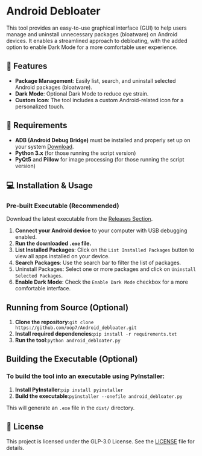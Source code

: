 # **Android Debloater**

This tool provides an easy-to-use graphical interface (GUI) to help users manage and uninstall unnecessary packages (bloatware) on Android devices. It enables a streamlined approach to debloating, with the added option to enable Dark Mode for a more comfortable user experience.

## 💪 Features

- **Package Management**: Easily list, search, and uninstall selected Android packages (bloatware).
- **Dark Mode**: Optional Dark Mode to reduce eye strain.
- **Custom Icon**: The tool includes a custom Android-related icon for a personalized touch.

## 🧩 Requirements

- **ADB (Android Debug Bridge)** must be installed and properly set up on your system [Download](https://developer.android.com/tools/releases/platform-tools).
- **Python 3.x** (for those running the script version)
- **PyQt5** and **Pillow** for image processing (for those running the script version)

## 💻 Installation & Usage

### **Pre-built Executable (Recommended)**

Download the latest executable from the [Releases Section](https://github.com/oop7/Android_debloater/releases).

1. **Connect your Android device** to your computer with USB debugging enabled.
2. **Run the downloaded `.exe` file.**
3. **List Installed Packages**: Click on the `List Installed Packages` button to view all apps installed on your device.
4. **Search Packages**: Use the search bar to filter the list of packages.
5. Uninstall Packages: Select one or more packages and click on `Uninstall Selected Packages`.
6. **Enable Dark Mode**: Check the `Enable Dark Mode` checkbox for a more comfortable interface.

## Running from Source (Optional)

1. **Clone the repository**:```git clone https://github.com/oop7/Android_debloater.git```
2. **Install required dependencies**:```pip install -r requirements.txt```
3. **Run the tool**:```python android_debloater.py```

## Building the Executable (Optional)

### To build the tool into an executable using PyInstaller:

1. **Install PyInstaller**:```pip install pyinstaller```
2. **Build the executable**:```pyinstaller --onefile android_debloater.py```

This will generate an `.exe` file in the `dist/` directory.

## 📜 License

This project is licensed under the GLP-3.0 License. See the [LICENSE](LICENSE) file for details.

